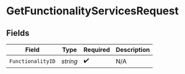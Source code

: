 # GetFunctionalityServicesRequest


## Fields

| Field              | Type               | Required           | Description        |
| ------------------ | ------------------ | ------------------ | ------------------ |
| `FunctionalityID`  | *string*           | :heavy_check_mark: | N/A                |